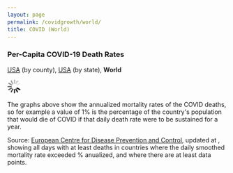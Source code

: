 ```yaml
---
layout: page
permalink: /covidgrowth/world/
title: COVID (World)
---
```


<link rel="stylesheet" href="/covidgrowth/graph.css">
<script src="https://cdn.jsdelivr.net/npm/moment@2.24.0" defer></script>
<script src="https://cdn.jsdelivr.net/npm/chart.js@2.8.0" defer></script>
<script src="/covidgrowth/data.js" defer></script>
<script src="/covidgrowth/world.min.js" defer></script>

### Per-Capita COVID-19 Death Rates

[USA](/covidgrowth/usa)  (by county), [USA](/covidgrowth/state)  (by state), **World**

<section>
  <img id="spinnerElement" src="/img/spinner32.gif">
</section>

The graphs above show the annualized mortality rates of the COVID deaths, so for example a value of 1% is the percentage of the country's population that would die of COVID if that daily death rate were to be sustained for a year.

Source: [European Centre for Disease Prevention and Control][1],
updated at <span id="updateTimeElement"></span>, showing all days with at least <span id="minDeathsElement"></span> deaths in countries where the daily smoothed mortality rate exceeded <span id="minMortalityRateElement"></span>% anualized, and where there are at least <span id="minPointsElement"></span> data points.


[1]: https://www.ecdc.europa.eu/en/publications-data/download-todays-data-geographic-distribution-covid-19-cases-worldwide
